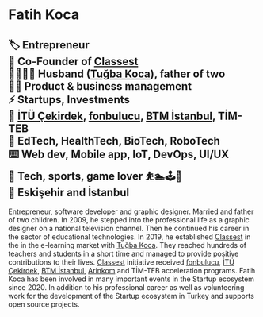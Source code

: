 # Fatih Koca  

🏷 Entrepreneur  
🏢 Co-Founder of [Classest](https://classest.com)  
👨‍👩‍👧‍👦 Husband ([Tuğba Koca](https://tugba.koca.app)), father of two  
👨‍💼 Product & business management  
⚡️ Startups, Investments  
🚀 [İTÜ Çekirdek](https://itucekirdek.com), [fonbulucu](http://invest.fonbulucu.com/classest), [BTM İstanbul](https://btm.istanbul/girisimler/classest), TİM-TEB   
🔎 EdTech, HealthTech, BioTech, RoboTech  
⌨️ Web dev, Mobile app, IoT, DevOps, UI/UX  
🦾 Tech, sports, game lover ⛹️🏊‍️🕹🎸  
📍 Eskişehir and İstanbul  
--
Entrepreneur, software developer and graphic designer. Married and father of two children. In 2009, he stepped into the professional life as a graphic designer on a national television channel. Then he continued his career in the sector of educational technologies. In 2019, he established [Classest](https://classest.com) in the in the e-learning market with [Tuğba Koca](https://tugba.koca.app). They reached hundreds of teachers and students in a short time and managed to provide positive contributions to their lives. [Classest](https://classest.com) initiative received [fonbulucu](http://invest.fonbulucu.com/classest), [İTÜ Çekirdek](https://itucekirdek.com), [BTM İstanbul](https://btm.istanbul/girisimler/classest), [Arinkom](https://arinkom.anadolu.edu.tr/girisimcilik/startuplarimiz-detay/ayza-yazilim) and TİM-TEB acceleration programs. Fatih Koca has been involved in many important events in the Startup ecosystem since 2020. In addition to his professional career as well as volunteering work for the development of the Startup ecosystem in Turkey and supports open source projects.